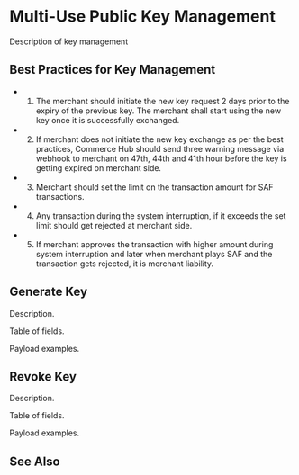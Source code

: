 
# Multi-Use Public Key Management

Description of key management

## Best Practices for Key Management

- 1. The merchant should initiate the new key request 2 days prior to the expiry of the previous key. The merchant shall start using the new key once it is successfully exchanged.
- 2. If merchant does not initiate the new key exchange as per the best practices, Commerce Hub should send three warning message via webhook to merchant on 47th, 44th and 41th hour before the key is getting expired on merchant side.
- 3. Merchant should set the limit on the transaction amount for SAF transactions.
- 4. Any transaction during the system interruption, if it exceeds the set limit should get rejected at merchant side.
- 5. If merchant approves the transaction with higher amount during system interruption and later when merchant plays SAF and the transaction gets rejected, it is merchant liability.

## Generate Key

Description.

Table of fields.

Payload examples.

## Revoke Key

Description.

Table of fields.

Payload examples.

## See Also
